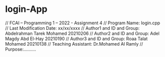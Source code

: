 # login-App
// FCAI – Programming 1 – 2022 - Assignment 4
// Program Name: login.cpp
// Last Modification Date: xx/xx/xxxx
// Author1 and ID and Group: Abdelrahman Tarek Mohamed   20210206
// Author2 and ID and Group: Adel Magdy Abd El-Hay       20210190
// Author3 and ID and Group: Roaa Talat Mohamed          20210138
// Teaching Assistant: Dr.Mohamed Al Ramly
// Purpose:..........

